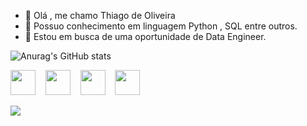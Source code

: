 - 👋 Olá , me chamo Thiago de Oliveira 
- 🌱 Possuo conhecimento em linguagem Python , SQL entre outros.
- 💞️ Estou em busca de uma oportunidade  de Data Engineer.


![Anurag's GitHub stats](https://github-readme-stats.vercel.app/api?username=thiagolivalm&show_icons=true&theme=tokyonight)

<img src="https://cdn.jsdelivr.net/gh/devicons/devicon/icons/python/python-original.svg" width="40" height="40"/> &nbsp;&nbsp;  <img src="https://cdn.jsdelivr.net/gh/devicons/devicon/icons/mysql/mysql-original.svg" width="40" height="40" /> &nbsp;&nbsp; <img src="https://cdn.jsdelivr.net/gh/devicons/devicon/icons/mongodb/mongodb-plain-wordmark.svg" width="40" height="40" /> &nbsp;&nbsp; <img src="https://cdn.jsdelivr.net/gh/devicons/devicon/icons/git/git-original.svg" width="40" height="40" /> <div> <a href="https://www.linkedin.com/in/thiago-oliveira-05744639" target="_blank"><img src="https://img.shields.io/badge/-LinkedIn-%230077B5?style=for-the-badge&logo=linkedin&logoColor=white" target="_blank"></a>
